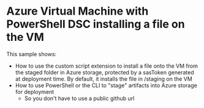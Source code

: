 # Azure Virtual Machine with PowerShell DSC installing a file on the VM

This sample shows:
- How to use the custom script extension to install a file onto the VM from the staged folder in Azure storage, protected by a sasToken generated at deployment time. By default, it installs the file in /staging on the VM
- How to use PowerShell or the CLI to "stage" artifacts into Azure storage for deployment
    - So you don't have to use a public github url
    
